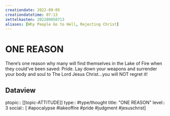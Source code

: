 ```yaml
---
creationdate: 2022-09-05
creationdatetime: 07:13
zettelkasten: 202209050713
aliases: [Why People Go to Hell, Rejecting Christ]
---
```

# ONE REASON
There’s one reason why many will find themselves in the Lake of Fire when they could’ve been saved: Pride. Lay down your weapons and surrender your body and soul to The Lord Jesus Christ…you will NOT regret it!

## Dataview
ptopic:: [[topic-ATTITUDE]]
type:: #type/thought
title: "ONE REASON"
level:: 3
social:: [ #apocalypse #lakeoffire #pride #judgment #jesuschrist]
